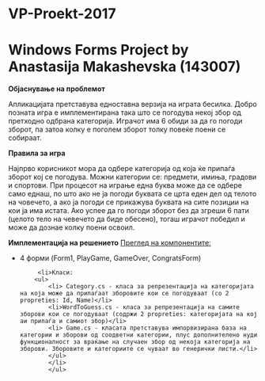 # VP-Proekt-2017
Windows Forms Project by Anastasija Makashevska (143007)
================

<b>Објаснување на проблемот</b>

Апликацијата претставува едноставна верзија на играта бесилка. Добро позната игра е имплементирана така што се погодува некој збор од претходно одбрана категорија. Играчот има 6 обиди за да го погоди зборот, па затоа колку е поголем зборот толку повеќе поени се собираат.

<b>Правила за игра</b>

Најпрво корисникот мора да одбере категорија од која ќе припаѓа зборот кој се погодува. Можни категории се: предмети, имиња, градови и спортови. При процесот на играње една буква може да се одбере само еднаш, по што ако не ја погоди буквата се црта еден дел од телото на човечето, а ако ја погоди се прикажува буквата на сите позиции на кои ја има истата. Ако успее да го погоди зборот без да згреши 6 пати (целото тело на чевечето да биде обесено), тогаш играчот победил и може да дознае колку поени освоил.


<b>Имплементација на решението</b>
<u>Преглед на компонентите:</u>
<ul>
<li>4 форми (Form1, PlayGame, GameOver, CongratsForm)</li>
		 
		 <li>Класи:
		<ul>
			<li> Category.cs - класа за репрезентација на категоријата на која може да припаѓаат зборовите кои се погодуваат (со 2 propreties: Id, Name)</li>
			<li>WordToGuess.cs - класа за репрезентација на самите зборови кои се погодуваат (содржи 2 propreties: категоријата на кој аи припаѓа и самиот збор)</li>
			<li> Game.cs - класата претставува импорвизирана база на категории и зборови од соодветни категории, плус дополнителено нуди функционалност за враќање на случаен збор од некојa категорија на зборови. Зборовите и категориите се чуваат во генерички листи.</li>
			</ul>
			</li>
			</ul>



